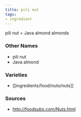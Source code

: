 ```yaml
---
title: pili nut
tags:
- ingredient
---
```

pili nut = Java almond almonds

### Other Names

* pili nut
* Java almond

### Varieties

* [[ingredients/food/nuts/nuts]]

### Sources
* http://foodsubs.com/Nuts.html
